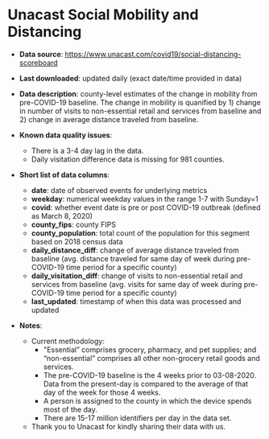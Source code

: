 # Unacast Social Mobility and Distancing

- **Data source**: https://www.unacast.com/covid19/social-distancing-scoreboard

- **Last downloaded**: updated daily (exact date/time provided in data)

- **Data description**: county-level estimates of the change in mobility from pre-COVID-19 baseline. The change in mobility is quanified by 1) change in number of visits to non-essential retail and services from baseline and 2) change in average distance traveled from baseline.

- **Known data quality issues**: 
    - There is a 3-4 day lag in the data.
    - Daily visitation difference data is missing for 981 counties.

- **Short list of data columns**: 
	- **date**: date of observed events for underlying metrics
    - **weekday**: numerical weekday values in the range 1-7 with Sunday=1
    - **covid**: whether event date is pre or post COVID-19 outbreak (defined as March 8, 2020)
    - **county_fips**: county FIPS
    - **county_population**: total count of the population for this segment based on 2018 census data
    - **daily_distance_diff**: change of average distance traveled from baseline (avg. distance traveled for same day of week during pre-COVID-19 time period for a specific county)
    - **daily_visitation_diff**: change of visits to non-essential retail and services from baseline (avg. visits for same day of week during pre-COVID-19 time period for a specific county)
    - **last_updated**: timestamp of when this data was processed and updated 

- **Notes**:

	- Current methodology:
        - "Essential” comprises grocery, pharmacy, and pet supplies; and “non-essential” comprises all other non-grocery retail goods and services. 
        - The pre-COVID-19 baseline is the 4 weeks prior to 03-08-2020. Data from the present-day is compared to the average of that day of the week for those 4 weeks.
        - A person is assigned to the county in which the device spends most of the day.
        - There are 15-17 million identifiers per day in the data set.
    - Thank you to Unacast for kindly sharing their data with us.